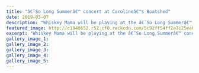 ```yaml
---
title: "â€˜So Long Summerâ€™ concert at Carolineâ€™s Boatshed"
date: 2019-03-07
description: "Whiskey Mama will be playing at the â€˜So Long Summerâ€™ concert at Carolineâ€™s Boatshed on Sunday 17 March 2019..."
featured_image: http://c1940652.r52.cf0.rackcdn.com/5c92ff54ff2a7c25ea0005b0/Wiskey-Mama-FredLoveridge-RCP-7.3.19.jpg
excerpt: "Whiskey Mama will be playing at the â€˜So Long Summerâ€™ concert at Carolineâ€™s Boatshed on Sunday 17 March 2019."
gallery_image_1: 
gallery_image_2: 
gallery_image_3: 
gallery_image_4: 
gallery_image_5: 
---
```

